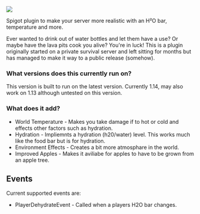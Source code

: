 <img src="https://i.imgur.com/s5nIk8g.png" align="center">

Spigot plugin to make your server more realistic with an H²O bar, temperature and more.

Ever wanted to drink out of water bottles and let them have a use? Or maybe have the lava pits cook you alive? You're in luck! This is a plugin originally started on a private survival server and left sitting for months but has managed to make it way to a public release (somehow).

### What versions does this currently run on?
This version is built to run on the latest version. Currently 1.14, may also work on 1.13 although untested on this version.

### What does it add?
 * World Temperature - Makes you take damage if to hot or cold and effects other factors such as hydration.
 * Hydration - Impliemnts a hydration (h20/water) level. This works much like the food bar but is for hydration.
 * Environment Effects - Creates a bit more atmosphare in the world.
 * Improved Apples - Makes it aviliabe for apples to have to be grown from an apple tree.

## Events
Current supported events are:
* PlayerDehydrateEvent - Called when a players H2O bar changes.
